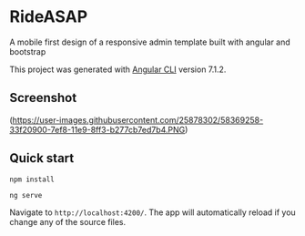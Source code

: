 # RideASAP

A mobile first design of a responsive admin template built with angular and bootstrap 

This project was generated with [Angular CLI](https://github.com/angular/angular-cli) version 7.1.2.


## Screenshot
(https://user-images.githubusercontent.com/25878302/58369258-33f20900-7ef8-11e9-8ff3-b277cb7ed7b4.PNG)

## Quick start

```
npm install 

ng serve
```

Navigate to `http://localhost:4200/`. The app will automatically reload if you change any of the source files.

